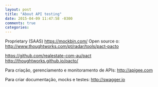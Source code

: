 ```yaml
---
layout: post
title: "About API testing"
date: 2015-04-09 11:47:58 -0300
comments: true
categories: 
---
```


Proprietary (SAAS)  https://mockbin.com/ 
Open source o: http://www.thoughtworks.com/pt/radar/tools/pact-pacto 


https://github.com/realestate-com-au/pact
http://thoughtworks.github.io/pacto/


Para criação, gerenciamento e monitoramento de APIs:
http://apigee.com

Para criar documentação, mocks e testes:
http://swagger.io



